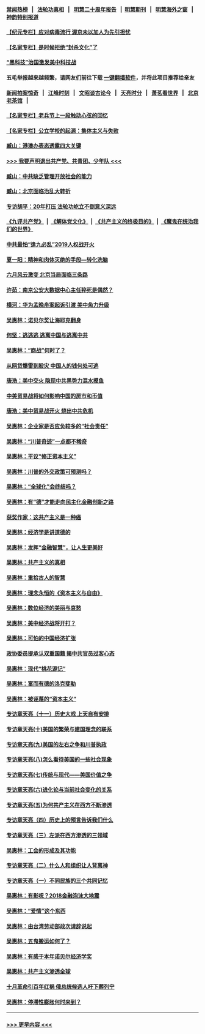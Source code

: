 #### [禁闻热榜](热点新闻.md?=0)  &nbsp;&nbsp;|&nbsp;&nbsp; [法轮功真相](https://github.com/gfw-breaker/truth/blob/master/README.md?=0) &nbsp;&nbsp;|&nbsp;&nbsp; [明慧二十周年报告](https://github.com/gfw-breaker/mh-reports/blob/master/README.md?=0) &nbsp;&nbsp;|&nbsp;&nbsp;[明慧期刊](https://github.com/gfw-breaker/mh-qikan) &nbsp;&nbsp;|&nbsp;&nbsp; [明慧海外之窗](https://github.com/gfw-breaker/mh-news/blob/master/README.md?=0) &nbsp;&nbsp;|&nbsp;&nbsp; [神韵特别报道](https://github.com/gfw-breaker/mh-news/blob/master/shenyun.md?=0)
#### [【纪元专栏】应对病毒流行 渥京未以加人为先引担忧](../pages/nsc423/n11875714.md?t=03031902) 
#### [【名家专栏】是时候拒绝“封杀文化”了](../pages/nsc423/n11814093.md?t=03031902) 
#### [“黑科技”治国激发美中科技战](../pages/nsc423/n11638056.md?t=03031902) 
#### 五毛举报越来越频繁，请网友们前往下载 [一键翻墙软件](https://github.com/gfw-breaker/ssr-accounts)，并将此项目推荐给亲友
#### [新闻拍案惊奇](https://github.com/gfw-breaker/banned-news/blob/master/pages/link4.md) &nbsp;&nbsp;|&nbsp;&nbsp; [江峰时刻](https://github.com/gfw-breaker/banned-news/blob/master/pages/link4.md) &nbsp;&nbsp;|&nbsp;&nbsp; [文昭谈古论今](https://github.com/gfw-breaker/banned-news/blob/master/pages/link4.md) &nbsp;&nbsp;|&nbsp;&nbsp; [天亮时分](https://github.com/gfw-breaker/banned-news/blob/master/pages/link4.md) &nbsp;&nbsp;|&nbsp;&nbsp; [萧茗看世界](https://github.com/gfw-breaker/banned-news/blob/master/pages/link4.md) &nbsp;&nbsp;|&nbsp;&nbsp; [北京老茶馆](https://github.com/gfw-breaker/banned-news/blob/master/pages/link4.md) &nbsp;&nbsp;|&nbsp;&nbsp; 
#### [【名家专栏】老兵节上一段触动心弦的回忆](../pages/nsc423/n11646016.md?t=03031902) 
#### [【名家专栏】公立学校的起源：集体主义与失败](../pages/nsc423/n11601833.md?t=03031902) 
#### [臧山：港澳办表态透露四大关键](../pages/nsc423/n11421628.md?t=03031902) 
#### [>>> 我要声明退出共产党、共青团、少年队 <<<](https://github.com/begood0513/goodnews/blob/master/quit/letter.md) 
#### [臧山：中共缺乏管理开放社会的能力](../pages/nsc423/n11407457.md?t=03031902) 
#### [臧山：北京面临治乱大转折](../pages/nsc423/n11406895.md?t=03031902) 
#### [专访胡平：20年打压 法轮功屹立不倒意义深远](../pages/nsc423/n11398800.md?t=03031902) 
#### [《九评共产党》](https://github.com/begood0513/9ping.md/blob/master/README.md) &nbsp;|&nbsp; [《解体党文化》](../../../../jtdwh.md/blob/master/README.md)  &nbsp;|&nbsp; [《共产主义的终极目的》](../../../../gczydzjmd.md/blob/master/README.md) &nbsp;|&nbsp; [《魔鬼在统治我们的世界》](../../../../mgztzwmdsj.md/blob/master/README.md) 
#### [中共最怕“逢九必乱”2019人权战开火](../pages/nsc423/n11385248.md?t=03031902) 
#### [夏一阳：精神和肉体灭绝的手段—转化洗脑](../pages/nsc423/n11368250.md?t=03031902) 
#### [六月风云激变 北京当局面临三条路](../pages/nsc423/n11313668.md?t=03031902) 
#### [许茹：南京公安大数据中心主任猝死是偶然？](../pages/nsc423/n11064744.md?t=03031902) 
#### [横河：华为孟晚舟案起诉引渡 美中角力升级](../pages/nsc423/n11027230.md?t=03031902) 
#### [吴惠林：诺贝尔奖让海耶克翻身](../pages/nsc423/n10890049.md?t=03031902) 
#### [何坚：逃逃逃 逃离中国与逃离中共](../pages/nsc423/n10592891.md?t=03031902) 
#### [吴惠林：“商战”何时了？](../pages/nsc423/n10573558.md?t=03031902) 
#### [从网贷爆雷到股灾 中国人的钱何处可逃](../pages/nsc423/n10572800.md?t=03031902) 
#### [唐浩：美中交火 隐现中共黑势力混水摸鱼](../pages/nsc423/n10544040.md?t=03031902) 
#### [中美贸易战将如何影响中国的房市和币值](../pages/nsc423/n10543697.md?t=03031902) 
#### [唐浩：美中贸易战开火 烧出中共危机](../pages/nsc423/n10540126.md?t=03031902) 
#### [吴惠林：企业家是否应负较多的“社会责任”](../pages/nsc423/n10535022.md?t=03031902) 
#### [吴惠林：“川普奇迹”一点都不稀奇](../pages/nsc423/n10512808.md?t=03031902) 
#### [吴惠林：平议“修正资本主义”](../pages/nsc423/n10495724.md?t=03031902) 
#### [吴惠林：川普的外交政策可预测吗？](../pages/nsc423/n10462387.md?t=03031902) 
#### [吴惠林：“全球化”会终结吗？](../pages/nsc423/n10452838.md?t=03031902) 
#### [吴惠林：有“德”才能走向民主化金融创新之路](../pages/nsc423/n10432292.md?t=03031902) 
#### [获奖作家：这共产主义是一种癌](../pages/nsc423/n10431541.md?t=03031902) 
#### [吴惠林：经济学是讲道德的](../pages/nsc423/n10398014.md?t=03031902) 
#### [吴惠林：发挥“金融智慧”，让人生更美好](../pages/nsc423/n10375019.md?t=03031902) 
#### [吴惠林：共产主义的真相](../pages/nsc423/n10351394.md?t=03031902) 
#### [吴惠林：重拾古人的智慧](../pages/nsc423/n10337691.md?t=03031902) 
#### [吴惠林：理念永恒的《资本主义与自由》](../pages/nsc423/n10316274.md?t=03031902) 
#### [吴惠林：数位经济的美丽与哀愁](../pages/nsc423/n10292946.md?t=03031902) 
#### [吴惠林：美中经济战将开打？](../pages/nsc423/n10258825.md?t=03031902) 
#### [吴惠林：可怕的中国经济扩张](../pages/nsc423/n10219147.md?t=03031902) 
#### [政协委员提承认双重国籍 揭中共官员过客心态](../pages/nsc423/n10208809.md?t=03031902) 
#### [吴惠林：现代“桃花源记”](../pages/nsc423/n10185234.md?t=03031902) 
#### [吴惠林：富而有德的洛克斐勒](../pages/nsc423/n10142264.md?t=03031902) 
#### [吴惠林：被诬蔑的“资本主义”](../pages/nsc423/n10124816.md?t=03031902) 
#### [专访章天亮（十一）历史大戏 上天自有安排](../pages/nsc423/n10094905.md?t=03031902) 
#### [专访章天亮(十)美国的繁荣与建国理念的联系](../pages/nsc423/n10094899.md?t=03031902) 
#### [专访章天亮(九)美国的左右之争和川普执政](../pages/nsc423/n10094889.md?t=03031902) 
#### [专访章天亮(八)怎么看待美国的一些社会现象](../pages/nsc423/n10094857.md?t=03031902) 
#### [专访章天亮(七)传统与现代——美国价值之争](../pages/nsc423/n10093140.md?t=03031902) 
#### [专访章天亮(六)进化论与当前社会变化的关系](../pages/nsc423/n10092036.md?t=03031902) 
#### [专访章天亮(五)为何共产主义在西方不断渗透](../pages/nsc423/n10083620.md?t=03031902) 
#### [专访章天亮（四）历史上的预言告诉我们什么](../pages/nsc423/n10083606.md?t=03031902) 
#### [专访章天亮（三）左派在西方渗透的三领域](../pages/nsc423/n10081115.md?t=03031902) 
#### [吴惠林：工会的形成及其功能](../pages/nsc423/n10080633.md?t=03031902) 
#### [专访章天亮（二）什么人和组织让人背离神](../pages/nsc423/n10076637.md?t=03031902) 
#### [专访章天亮（一）不同民族的三个共同记忆](../pages/nsc423/n10074188.md?t=03031902) 
#### [吴惠林：有影呒？2018金融泡沫大地震](../pages/nsc423/n10040534.md?t=03031902) 
#### [吴惠林：“爱情”这个东西](../pages/nsc423/n10019423.md?t=03031902) 
#### [吴惠林：由台湾劳动部政次请辞说起](../pages/nsc423/n9979679.md?t=03031902) 
#### [吴惠林：五鬼搬运如何了？](../pages/nsc423/n9925338.md?t=03031902) 
#### [吴惠林：有感于本年诺贝尔经济学奖](../pages/nsc423/n9871883.md?t=03031902) 
#### [吴惠林：共产主义渗透全球](../pages/nsc423/n9812748.md?t=03031902) 
#### [十月革命引百年红祸 俄总统候选人吁下葬列宁](../pages/nsc423/n9810182.md?t=03031902) 
#### [吴惠林：停滞性膨胀何时来到？](../pages/nsc423/n9764136.md?t=03031902) 

----
#### [ >>> 更早内容 <<< ](../indexes/nsc423-earlier.md)
